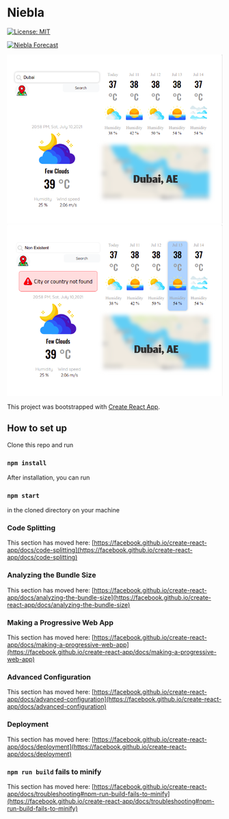 # Niebla

[![License: MIT](https://img.shields.io/badge/License-MIT-yellow.svg?style=flat)](https://opensource.org/licenses/MIT)

<a href="https://niebla-forecast.herokuapp.com" target="_blank">
  		<img src="./Niebla.gif" width="764" title="Niebla Forecast">
</a>

[![App Screenshot 1](app_images/04.png?raw=true )](https://niebla-forecast.herokuapp.com/)
[![App Screenshot 2](app_images/05.png?raw=true  )](https://niebla-forecast.herokuapp.com/)

This project was bootstrapped with [Create React App](https://github.com/facebook/create-react-app).

## How to set up

Clone this repo and run

### `npm install`

After installation, you can run

### `npm start`

in the cloned directory on your machine


### Code Splitting

This section has moved here: [https://facebook.github.io/create-react-app/docs/code-splitting](https://facebook.github.io/create-react-app/docs/code-splitting)

### Analyzing the Bundle Size

This section has moved here: [https://facebook.github.io/create-react-app/docs/analyzing-the-bundle-size](https://facebook.github.io/create-react-app/docs/analyzing-the-bundle-size)

### Making a Progressive Web App

This section has moved here: [https://facebook.github.io/create-react-app/docs/making-a-progressive-web-app](https://facebook.github.io/create-react-app/docs/making-a-progressive-web-app)

### Advanced Configuration

This section has moved here: [https://facebook.github.io/create-react-app/docs/advanced-configuration](https://facebook.github.io/create-react-app/docs/advanced-configuration)

### Deployment

This section has moved here: [https://facebook.github.io/create-react-app/docs/deployment](https://facebook.github.io/create-react-app/docs/deployment)

### `npm run build` fails to minify

This section has moved here: [https://facebook.github.io/create-react-app/docs/troubleshooting#npm-run-build-fails-to-minify](https://facebook.github.io/create-react-app/docs/troubleshooting#npm-run-build-fails-to-minify)
